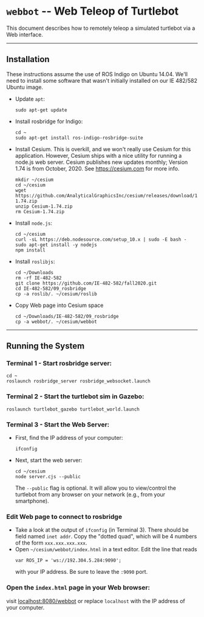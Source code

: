 # `webbot` -- Web Teleop of Turtlebot

This document describes how to remotely teleop a simulated turtlebot via a Web interface.

--- 

## Installation
These instructions assume the use of ROS Indigo on Ubuntu 14.04.  We'll need to install some software that wasn't initially installed on our IE 482/582 Ubuntu image.

- Update `apt`:
    ```
    sudo apt-get update
    ```

- Install rosbridge for Indigo:
    ```
    cd ~
    sudo apt-get install ros-indigo-rosbridge-suite
    ```
    
- Install Cesium.  This is overkill, and we won't really use Cesium for this application.  However, Cesium ships with a nice utility for running a node.js web server.  Cesium publishes new updates monthly; Version 1.74 is from October, 2020.  See https://cesium.com for more info.
    ```
    mkdir ~/cesium
    cd ~/cesium
    wget https://github.com/AnalyticalGraphicsInc/cesium/releases/download/1.69/Cesium-1.74.zip
    unzip Cesium-1.74.zip
    rm Cesium-1.74.zip
    ```
    
- Install `node.js`:
    ```
    cd ~/cesium
    curl -sL https://deb.nodesource.com/setup_10.x | sudo -E bash -
    sudo apt-get install -y nodejs
    npm install    
    ```

- Install `roslibjs`:
    ```
    cd ~/Downloads
	rm -rf IE-482-582
    git clone https://github.com/IE-482-582/fall2020.git
    cd IE-482-582/09_rosbridge
    cp -a roslib/. ~/cesium/roslib
    ```
    
- Copy Web page into Cesium space
    ```
    cd ~/Downloads/IE-482-582/09_rosbridge
    cp -a webbot/. ~/cesium/webbot
    ```
        
--- 

## Running the System

### Terminal 1 - Start rosbridge server:
```
cd ~
roslaunch rosbridge_server rosbridge_websocket.launch 
```

### Terminal 2 - Start the turtlebot sim in Gazebo:
```
roslaunch turtlebot_gazebo turtlebot_world.launch
```

### Terminal 3 - Start the Web Server:
- First, find the IP address of your computer:
    ```
    ifconfig
    ```
  
- Next, start the web server:    
    ```
    cd ~/cesium
    node server.cjs --public
    ```
    The `--public` flag is optional.  It will allow you to view/control the turtlebot from any browser on your network (e.g., from your smartphone).  


### Edit Web page to connect to rosbridge
- Take a look at the output of `ifconfig` (in Terminal 3).  There should be field named `inet addr`.  Copy the "dotted quad", which will be 4 numbers of the form `xxx.xxx.xxx.xxx`.
- Open `~/cesium/webbot/index.html` in a text editor.  Edit the line that reads
    ```
    var ROS_IP = 'ws://192.304.5.284:9090';
    ```
    with your IP address.  Be sure to leave the `:9090` port.

### Open the `index.html` page in your Web browser:
visit [localhost:8080/webbot](localhost:8080/webbot) or replace `localhost` with the IP address of your computer.

